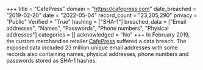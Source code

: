 +++
title = "CafePress"
domain = "https://cafepress.com"
date_breached = "2019-02-20"
date = "2022-05-04"
record_count = "23,205,290"
privacy = "Public"
Verified = "True"
hashing = ["SHA-1"]
breached_data = ["Email addresses", "Names", "Passwords", "Phone numbers", "Physical addresses"]
categories = []
acknowledged = "No"
+++
In February 2019, the custom merchandise retailer <a href="https://www.cafepress.com/" target="_blank" rel="noopener">CafePress</a> suffered a data breach. The exposed data included 23 million unique email addresses with some records also containing names, physical addresses, phone numbers and passwords stored as SHA-1 hashes.

